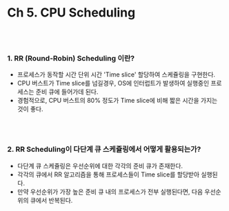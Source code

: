 # Ch 5. CPU Scheduling 

<br>
<br>

### 1. RR (Round-Robin) Scheduling 이란?
- 프로세스가 동작할 시간 단위 시간 'Time slice' 할당하여 스케쥴링을 구현한다.
- CPU 버스트가 Time slice를 넘길경우, OS에 인터럽트가 발생하여 실행중인 프로세스는 준비 큐에 들어가데 된다.
- 경험적으로, CPU 버스트의 80% 정도가 Time slice에 비해 짧은 시간을 가지는 것이 좋다.

<br>
<br>

### 2. RR Scheduling이 다단계 큐 스케쥴링에서 어떻게 활용되는가?
- 다단계 큐 스케쥴링은 우선순위에 대한 각각의 준비 큐가 존재한다.
- 각각의 큐에서 RR 알고리즘을 통해 프로세스들이 Time slice를 할당받아 실행된다.
- 만약 우선순위가 가장 높은 준비 큐 내의 프로세스가 전부 실행된다면, 다음 우선순위의 큐에서 반복된다.
